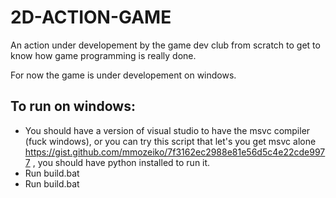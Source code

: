 # 2D-ACTION-GAME
An action under developement by the game dev club from scratch to get to know how game programming is really done.

For now the game is under developement on windows.

## To run on windows:
  - You should have a version of visual studio to have the msvc compiler (fuck windows), or you can try this script that let's you get msvc alone https://gist.github.com/mmozeiko/7f3162ec2988e81e56d5c4e22cde9977 , you should have python installed to run it.
  - Run build.bat
  - Run build.bat
